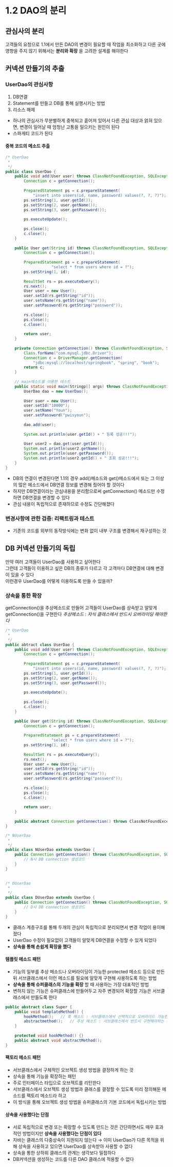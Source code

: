 # 1.2 DAO의 분리
## 관심사의 분리
고객들의 요청으로 1.1에서 만든 DAO의 변경이 필요할 때 작업을 최소화하고 다른 곳에 영향을 주지 않기 위해서는 **분리와 확장** 을 고려한 설계를 해야한다

## 커넥션 만들기의 추출
### UserDao의 관심사항
1. DB연결
2. Statement를 만들고 DB를 통해 실행시키는 방법
3. 리소스 해제

* 하나의 관심사가 무분별하게 중복되고 흩어져 있어서 다른 관심 대상과 얽혀 있으면, 변경이 일어날 때 엄청난 고통을 일으키는 원인이 된다
* 스파게티 코드가 된다

#### 중복 코드의 메소드 추출
```java
/* UserDao
 *
 */
public class UserDao {
    public void add(User user) throws ClassNotFoundException, SQLException {
        Connection c = getConnection();
        
        PreparedStatement ps = c.prepareStatement(
            "insert into useers(id, name, password) values(?, ?, ?)");
        ps.setString(1, user.getId());
        ps.setString(2, user.getName());
        ps.setString(3, user.getPassword());
        
        ps.executeUpdate();
        
        ps.close();
        c.close();
    }
    
    public User get(String id) throws ClassNotFoundException, SQLException {
        Connection c = getConnection();
        
        PreparedStatement ps = c.prepareStatement(
                    "select * from users where id = ?");
        ps.setString(1, id);
        
        ResultSet rs = ps.executeQuery();
        rs.next();
        User user = new User();
        user.setId(rs.getString("id"));
        user.setsName(rs.getString("name"));
        user.setPassword(rs.getString("password"));
        
        rs.close();
        ps.close();
        c.close();
        
        return user;
    }
    
    private Connection getConnection() throws ClassNotFoundException, SQLException {
        Class.forName("com.mysql.jdbc.Driver");
        Connection c = DriverManager.getConnection(
            "jdbc:mysql://localhost/springbook", "spring", "book");
        return c;
    }
    
    // main메소드를 이용한 테스트
    public static void main(Stringp[] args) throws ClassNotFoundException, SQLException {
        UserDao dao = new UserDao();
        
        User suer = new User();
        user.setId("10000");
        user.setName("Youn");
        user.setPassword("pwisyoun");
        
        dao.add(user);
        
        System.out.println(user.getId() + " 등록 성공!!!");
        
        User user2 = dao.get(user.getId());
        System.out.println(user2.getName());
        System.out.println(user.getPassword());
        System.out.println(user2.getId() + " 조회 성공!!!");
    }
}
```

* DB의 연결이 변경된다면 1.1의 경우 add()메소드와 get()메소드에서 또는 그 이상의 많은 메소드에서 DB연결 정보를 변경해 줬어야 할 것이다
* 하지만 DB연결이라는 관심내용을 분리함으로써 getConnection() 메소드만 수정하면 DB연결을 변경할 수 있다
* 관심 내용이 독립적으로 존재하므로 수정도 간단해졌다

### 변경사항에 관한 검증: 리팩트링과 테스트
* 기존의 코드를 외부의 동작방식에는 변화 없이 내부 구조를 변경해서 재구성하는 것


## DB 커넥션 만들기의 독립
만약 여러 고객들이 UserDao를 사용하고 싶어한다</br>
그런데 고객들이 이용하고 싶은 DB의 종류가 다르고 각 고객마다 DB연결에 대해 변경이 있을 수 있다</br>
이런경우 UserDao를 어떻게 이용하도록 만들 수 있을까?

### 상속을 통한 확장
getConnection()을 추상메소드로 만들어 고객들이 UserDao를 상속받고 알맞게 getConnection()을 구현한다
*추상메소드 : 자식 클래스에서 반드시 오버라이딩 해야한다*

```java
/* UserDao
 *
 */
public abtract class UserDao {
    public void add(User user) throws ClassNotFoundException, SQLException {
        Connection c = getConnection();
        
        PreparedStatement ps = c.prepareStatement(
            "insert into useers(id, name, password) values(?, ?, ?)");
        ps.setString(1, user.getId());
        ps.setString(2, user.getName());
        ps.setString(3, user.getPassword());
        
        ps.executeUpdate();
        
        ps.close();
        c.close();
    }
    
    public User get(String id) throws ClassNotFoundException, SQLException {
        Connection c = getConnection();
        
        PreparedStatement ps = c.prepareStatement(
                    "select * from users where id = ?");
        ps.setString(1, id);
        
        ResultSet rs = ps.executeQuery();
        rs.next();
        User user = new User();
        user.setId(rs.getString("id"));
        user.setsName(rs.getString("name"));
        user.setPassword(rs.getString("password"));
        
        rs.close();
        ps.close();
        c.close();
        
        return user;
    }
    
    public abstract Connection getConnection() throws ClassNotFoundExceptoin, SQLException;
}

/* NUserDao
 *
 */
public class NUserDao extends UserDao {
    public Connection getConnection() throws ClassNotFoundException, SQLException {
        // N사 DB connection 생성코드
    }
}
 
 
/* DUserDao
 *
 */
public class DUserDao extends UserDao {
    public Connection getConnection() throws ClassNotFoundException, SQLException {
        // D사 DB connection 생성코드
    }
}
```

* 클래스 계층구조를 통해 두개의 관심이 독립적으로 분리되면서 변경 작업이 용이해졌다
* UserDao 수정이 필요없이 고객들이 알맞게 DB연결을 수정할 수 있게 되었다
* **상속을 통해 손쉽게 확장을 했다**

#### 템플릿 메소드 패턴
* 기능의 일부를 추상 메소드나 오버라이딩이 가능한 protected 메소드 등으로 만든 뒤 서브클래스에서 이런 메소드를 필요에 알맞게 구현해 사용하도록 하는 방법
* **상속을 통해 슈퍼클래스의 기능을 확장** 할 때 사용하는 가장 대표적인 방법
* 변하지 않는 기능은 슈퍼클래스에 만들어두고 자주 변경되어 확장할 기능은 서브클래스에서 만들도록 한다

```java
public abstract class Super {
    public void templateMethod() {
        hookMethod();   // 훅 메소드 : 서브클래스에서 선택적으로 오버라이드 가능한 메소드
        abstractmethod();   // 추상 메소드 : 서브클래스에서 반드시 구현해야하는 메소드
    }
    
    protected void hookMethod() {}
    public abstract void abstractMethod();
}
```

#### 팩토리 메소드 패턴
* 서브클래스에서 구체적인 오브젝트 생성 방법을 결정하게 하는 것
* 상속을 통해 기능을 확장하는 패턴
* 주로 인터페이스 타입으로 오브젝트를 리턴한다
* 서브클래스에서 오브젝트 생성 방법과 클래스를 결정할 수 있도록 미리 정의해둔 메소드를 팩토리 메소드라 하고
* 이 방식을 통해 오브젝트 생성 방법을 슈퍼클래스의 기본 코드에서 독립시키는 방법

#### 상속을 사용했다는 단점
* 서로 독립적으로 변경 또는 확장할 수 있도록 만드는 것은 간단하면서도 매우 효과적인 방법이지만 **상속을 사용했다는 단점이 있다**
* 자바는 클래스의 다중상속이 지원되지 않는다 → 이미 UserDao가 다른 목적을 위해 상속을 사용하고 있으면 UserDao를 상속받아 사용할 수 없다
* 상속을 통한 상하위 클래스의 관계는 생각보다 밀접하다
* DB커넥션을 생성하는 코드를 다른 DAO 클래스에 적용할 수 없다

